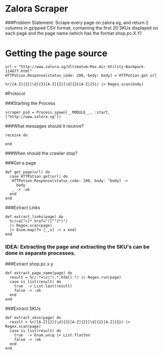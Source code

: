 # Zalora Scraper

###Problem Statement:
Scrape every page on zalora.sg, and return 2 columns in gzipped CSV format, containing the first 20 SKUs displayed on each page and the page name (which has the format shop.pc.X.Y)

# Getting the page source
```
url = "http://www.zalora.sg/Ultimatum-Max-Air-Utility-Backpack-114877.html"
HTTPotion.Response[status_code: 200, body: body] = HTTPotion.get url

%r/[A-Z]{2}[\d]{3}[A-Z]{2}[\d]{2}[A-Z]{5}/ |> Regex.scan(body)
```
#Protocol

###Starting the Process

```
scraper_pid = Process.spawn(__MODULE__, :start, ["http://www.zalora.sg"])
```

###What messages should it receive?

```
receive do

end
```

###When should the crawler stop?


###Get a page

```
def get_page(url) do
  case HTTPotion.get(url) do
   HTTPotion.Response[status_code: 200, body: ^body] ->
     body
   _ -> :ok  
  end
end 
```

###Extract Links
```
def extract_links(page) do
  %r/<a[^>]* href="([^"]*)"/ 
  |> Regex.scan(page) 
  |> Enum.map(fn [_,x] -> x end)
end
```

### IDEA: Extracting the page and extracting the SKU's can be done in separate processes.

###Extract shop.pc.x.y
```
def extract_page_name(page) do
  result = %r/.*=\s\"(.*.html).*/ |> Regex.run(page)
  case is_list(result) do 
  	true  -> List.last(result)
  	false -> :ok
  end
end
```
###Extract SKUs
```
def extract_skus(page) do
  result = %r/[A-Z]{2}[\d]{3}[A-Z]{2}[\d]{2}[A-Z]{5}/ |> Regex.scan(page)
  case is_list(result) do
    true  -> Enum.uniq |> List.flatten  
    false -> :ok
  end
end
```

